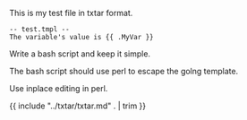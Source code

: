 This is my test file in txtar format.

```
-- test.tmpl --
The variable's value is {{ .MyVar }}
```

Write a bash script and keep it simple.

The bash script should use perl to escape the golng template.

Use inplace editing in perl.

{{ include "../txtar/txtar.md" . | trim }}
